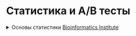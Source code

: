 # Статистика и А/В тесты

<details>
<summary> Основы статистики <a href="https://stepik.org/course/76/info">Bioinformatics Institute</a>  </summary>

<details>
  <summary>Введение</summary>
  
# 1. Если мы провели исследование с целью выявить уровень знаний в области биологии на 100 студентах биологического факультета СПбГУ, то на какую совокупность мы можем распространить наши выводы?


- Мужчины и женщины в возрасте от 18 до 22 лет

- Студенты СПБГУ

- **Студенты биологического факультета СПБГУ**

# 2. Если объем выборки достаточно велик (больше 100), то такая выборка является репрезентативной.


- Нет

- **Зависит от способа формирования выборки**

- Да

# 3. Соотнесите способы формирования выборки с предложенными примерами.

А. Для того чтобы протестировать курс по введению в статистику и выяснить, насколько хорошо с ним справятся студенты Института биоинформатики, случайным образом было выбрано 50 студентов института.

Б. Для исследования взаимосвязи риска развития заболевания и группы крови человека потенциальных участников исследования разделили на четыре группы (в соответствии с группой крови). Затем из каждой группы случайным образом извлекли по 50 человек.

В. Чтобы проверить знания школьников Санкт-Петерубрга по математике, было организовано исследование. Случайным образом было выбрано 10 школ, затем из каждой школы случайным образом было отобрано по 50 учащихся разных классов.


А - Простая случайная выборка 

Б - Стратифицированная выборка 

В - Групповая выборка 

# 4. Предположим, после лекции по статистике, один студент решил выяснить, как хорошо студенты психологического факультета разбираются в этом предмете. Он подготовил серию заданий и пригласил 30 своих друзей с факультета принять участие в тестировании. Исследователь утверждает, что он сформировал простую случайную выборку. Так ли это?



- Такая выборка может рассматриваться, как простая случайная выборка. Тридцать человек действительно являются студентами данного факультета.

- Такая выборка должна рассматриваться, как стратифицированная выборка. Можно сказать, что исследователь разделил всех студентов на страты по 30 человек и выбрал только одну из них для исследования.

- **Это не простая случайная выборка. Не каждый член генеральной совокупности мог равновероятно принять участие в тестировании, т.к. исследователь позвал только своих друзей.**

# 5. Какие из перечисленных переменных, вероятнее всего, являются дискретными?


- **Количество домашних животных в семье**

- Средний годовой доход

- **Число слушателей онлайн курса по статистике, набравших максимальный балл**

- Имена ваших друзей

- Пол человека

- Расстояние от Санкт-Петербурга до других городов России


# 6. Два основных типа переменных в статистике:


- Качественные и номинативные

- Непрерывные и количественные

- Ранговые и номинативные

- **Качественные и количественные**


# 7. Соотнесите примеры переменных и их типы:

Количественная (дискретная) переменная - Количество публикаций у ученого

Количественная (непрерывная) переменная - Рост в мм

Ранговая переменная - Успевавемость студентов (упорядоченный список студентов по успеваемости)

Номинативная переменная - Группа крови


# 8. Если рост 10 участников исследования представлен в ранговой шкале (по убыванию: 1-самый высокий, 2 - ниже и т.д.), тогда верным утверждением будет:



- Испытуемый с рангом 4 на два см ниже, чем испытуемый с рангом 6.

- **Испытуемый с рангом 4 выше, чем испытуемый с рангом 6, но ниже, чем испытуемый с рангом 2.**

- Ни одно из утверждений верным не является.

- У испытуемых с рангом 1 и 3 такая же разница в росте, как и у испытуемых с рангами 3 и 5.


# 9. Выберите верное утверждение  
![](https://ucarecdn.com/b20635c6-2083-4211-9ab8-3b5640fa33fd/)


- Синяя линия - мода

- Красные линии - две медианы

- **Красные линии - две моды**


# 10. Представьте, что в нашу выборку из 30 наблюдений добавилось 31-ое значение, равное 3000. Как вы считаете, какая из мер центральной тенденции изменится самым значительным образом и станет равна приблизительно 262?
![](https://ucarecdn.com/a71df3cc-14f0-4701-808e-9b75631ce8c3/)


- **Среднее значение**

- Медиана

- Мода


# 11. На графике представлена гистограмма частот некоторого количественного признака. Соотнесите вертикальные линии на гистограмме с мерами центральной тенденции. 
![](https://ucarecdn.com/2f4ec955-321e-40a6-8c16-026049181db3/)


Красная линия - Мода
Синяя линия - Среднее значение
Зеленая линия - Медиана


# 12. В каких случаях вместо среднего значения лучше использовать моду или медиану в качестве центральной тенденции?



* Если распределение является симметричным и унимодальным

* **Если распределение асимметрично**

* **Если присутствуют заметные выбросы**


# 13. Как соотносятся средние значения двух рядов чисел:

1)  1 3 1 3 7 8 9 10 12 12 13 18 20 19 

2) 2 6 2 6 14 16 18 20 24 24 26 36 40 38

Постарайтесь ответить на вопрос, не рассчитывая средние значения, но используя свойства среднего арифметического


* Среднее второго ряда чисел в два раза меньше

* Средние значения равны

* **Среднее второго ряда чисел в два раза больше**


# 14. Предположим, вы провели исследование с целью выяснить, какой доход у граждан, проживающих в двух разных городах (по 100 человек из каждого города). Распределение заработной платы изображено на графике. Какую из мер центральной тенденции осмысленнее всего использовать для описания полученных данных? 
![](https://ucarecdn.com/3fcde9cf-3a0f-4ca0-a242-5ee8a8cb609b/)



* Все три меры дадут приблизительно одинаковый результат

* Медиана

* **Мода (моды)**

* Среднее значение

# 15. Проанализируйте две гистограммы и выберите верное высказывание
![](https://ucarecdn.com/fcc6c380-7e9d-42df-9fcb-dbd1b7bb1e7d/)
![](https://ucarecdn.com/71df05d9-e398-41db-9241-752f7604781d/)


* В первом случае размах больше, чем во втором

* **В первом случае размах меньше, чем во втором**

* Размах примерно одинаковый в обоих случаях


## 16. У какого из распределений наибольшая дисперсия?
![](https://ucarecdn.com/ff188e34-d9c2-452f-af56-be624ab341ef/)


* **2**

* 1

* 3

# 17. Укажите, в какой из выборок наибольшее стандартное отклонение:

(1)  1 3 2 4 5 7 1 8 

(2) 100 300 250 400 230 280 320 112

(3) 15 10 13 7 28 31 20 32

P.S. задание можно решить без расчетов.



* 1

* **2**

* 3


# 18. Рассчитайте среднеквадратическое отклонение данных выборочных значений:

1 5 2 7 1 9 3 8 5 9

Не забудьте, что при расчете дисперсии и среднеквадратичного отклонения мы вычитаем единицу из общего числа наблюдений!



* 10,12

* **3,16**

* 1,53

* 1,14


# 19. Как соотносятся дисперсии  двух выборок

(1) 1 3 5 6 6 7 9 11

(2) 5 7 9 10 10 11 13 15

(Постарайтесь решить данное задание не рассчитывая значения дисперсии, но воспользовавшись одним из свойств) 


* **D2 = D1**

* D2 = D1 * 4

* D2 = D1 + 4


# 20. Как соотносятся стандартные (среднеквадратические) отклонения двух выборок:

(1) 2 4 5 8 9 10 14 16

(2) 6 12 15 24 27 30 42 48




* SD2 = SD1 * 9

* **SD2 = SD1 * 3**

* SD2 = SD1

* SD2 = SD1 / 3


# 21. Может ли показатель стандартного отклонения принимать отрицательные значения?


* Может, если все значения в выборке равны друг другу.

* Не может, стандартное отклонение всегда равно нулю.

* **Не может, стандартное отклонение всегда неотрицательное.**

* Может, если все значений выборки отрицательные.


# 22. Соотнесите гистограммы частот и графики box-plot:
![](https://ucarecdn.com/2b0e05f7-d131-4489-b94c-8c3ceedfe2d8/)

A - 4
B - 3
C - 2
D - 1


# 23. Если отдельное наблюдение в нашей выборке равняется 1000, при условии, что выборочное среднее равняется  10, то такое наблюдение:


* Такое наблюдение в принципе не может принадлежать выборке со средним значением равным 10, так как в 100 раз больше, чем выборочное среднее, а вероятность такого события стремится к нулю

* **Чтобы судить о том, насколько необычным является это наблюдение, необходимо знать, чему равняется стандартное отклонение.**

* Можно рассматривать как необычное (выброс), т.к. оно очень далеко отклоняется от среднего значения


# 24. Z - преобразование часто используется, чтобы все наблюдения перевести в z - шкалу (M = 0, sd = 1) для упрощения работы с данными. Однако иногда нам необходимо рассчитать z - значение только для отдельно взятого наблюдения, чтоб выяснить насколько далеко оно отклоняется от среднего значения в единицах стандартного отклонения.

## Вернемся к нашему примеру с ростом людей. Допустим, мы измерили рост 1000 человек, данное распределение оказалось нормальным со средним равным 175 и стандартным отклонением равным 8 (M = 175, sd = 8). Рост одного из испытуемых составил 186,2. Чему равняется z - значение, рассчитанное для этого испытуемого?


* 0

* -1,4

* Недостаточно данных, чтоб ответить на этот вопрос.

* **1,4**


## 25. Если отдельное наблюдение меньше, чем выборочное среднее, то соответствующее z - значение будет:


* нулем

* в зависимости от значения стандартного отклонения возможны все три варианта

* положительным

* **отрицательным**


## 26. Выберите верные утверждения (одно или несколько):

* Z значение не может быть больше трех

* Z значение может быть рассчитано без знания стандартного отклонения по выборке

* Если все выборочные значения положительные, то и после z преобразования все значения останутся положительными.

* **Если для некоторого наблюдения z значение равняется нулю, следовательно это наблюдение совпадает со средним значением по выборке**

## 27. Допустим, что некоторый признак распределен нормально, выборочное среднее равняется 100, а дисперсия равняется 25 (M = 100, D = 25). Тогда приблизительно 95% всех наблюдений находится в диапазоне: 


* от 50 до 100

* от 50 до 150

* **от 90 до 110**

## 28. Чтобы определить, какой процент наблюдений превышает интересующее нас значение z-значение, используются специальные таблицы. Будьте аккуратны при использовании этих таблиц: часто для интересующего нас z-значения указывается процент наблюдений, который не превосходит указанное z-значение.

### Задача
 

Считается, что значение IQ (уровень интеллекта) у людей имеет нормальное распределение со средним значением равным 100 и стандартным отклонением равным 15 (M = 100, sd = 15).

 

Какой приблизительно процент людей обладает IQ > 125?


* **5%**

* 15%

* 10%

* 25%

## 29. Считается, что значение IQ (уровень интеллекта) у людей имеет нормальное распределение со средним значением равным 100 и стандартным отклонением равным 15 (M = 100, sd = 15).

Какой приблизительно процент людей обладает IQ  на промежутке от 70 до 112 

* **77%**

* 92%

* 85%

* 60%


## 30. Если увеличить размер выборки, то сильные отклонения выборочных средних от истинного среднего будут возникать


* Чаще, распределение выборочных средних станет более широким

* Это не повлияет на характер распределения выборочных средних

* **Реже, распределение выборочных средних станет более узким**

## 31. Рассчитайте стандартную ошибку среднего, если выборочное среднее равняется 10, дисперсия 4, при N = 100

Ответ: 0.2


## 32. Как соотносятся стандартная ошибка среднего и выборочное стандартное отклонение исследуемого признака (при размере выборки n > 1)?

* Стандартная ошибка всегда равняется стандартному отклонению

* Стандартная ошибка всегда больше, чем стандартное отклонение

* **Стандартная ошибка всегда меньше, чем стандартное отклонение**

## 33. Укажите верные утверждения



* **Стандартная ошибка среднего тем меньше, чем больше объем выборки и меньше вариативность исследуемого признака**

* Стандартная ошибка среднего тем меньше, чем меньше объем выборки и больше вариативность исследуемого признака

* **Распределение выборочных средних является нормальным, со средним равным среднему значению признака в генеральной совокупности**

* **Чем меньше стандартная ошибка среднего, тем реже выборочные средние будут сильно отклоняться от среднего в генеральной совокупности**

* Стандартная ошибка среднего - это разность выборочного среднего и среднего в генеральной совокупности

* **Стандартная ошибка среднего - это среднеквадратическое отклонение распределения выборочных средних**

* Мы можем использовать выборочное значение стандартного отклонения для расчета стандартной ошибки среднего, только если объем нашей выборки меньше 30 наблюдений


## 34. Если мы рассчитали 95% доверительный интервал для среднего значения, то какие из следующих утверждений являются верными?

* Среднее значение в генеральной совокупности точно принадлежит рассчитанному доверительному интервалу.

* **Если многократно повторять эксперимент, для каждой выборки рассчитывать свой доверительный интервал, то в 95 % случаев истинное среднее будет находиться внутри доверительного интервала.**

* Если многократно повторять эксперимент, то 95 % выборочных средних значений будут принадлежать рассчитанному нами доверительному интервалу.

* Среднее значение в генеральной совокупности точно превышает нижнюю границу 95% доверительного интервала.

* **Мы можем быть на 95% уверены, что среднее значение в генеральной совокупности принадлежит рассчитанному доверительному интервалу.**


## 35. Если бы в нашем примере мы увеличили объем выборки в два раза (при условии, что показатель стандартного отклонения остался неизменным), то 95% доверительный интервал


* **стал более узким**

* возможны оба варианта

* стал более широким

## 36. В центре 95% доверительного интервала, рассчитанного по выборочным значениям, находится:


* **Выборочное среднее значение**

* Значение стандартной ошибки среднего

* Среднее значение генеральной совокупности


## 37. Рассчитайте 99% доверительный интервал для следующего примера:

x=10

sd=5

n=100


* [9,71 ; 12,29]

* [7,71 ; 12,29]

* [6,71 ; 13,29]

* **[8,71 ; 11,29]**

## 38. Укажите, какие утверждения относительно p-уровня значимости являются верными.  Правильными могут быть все утверждения, некоторые, одно, а может не быть вообще.



* Т.к. в нашем исследовании p уровень значимости равен 0,003, то вероятность того, что верна нулевая гипотеза (новый препарат не влияет на скорость выздоровления) также равняется всего-лишь 0,003.

* Если бы в исследовании мы получили p=0,9, это означало бы, что верна нулевая гипотеза, и новый препарат не влияет на скорость выздоровления.

* Чем меньше p уровень значимости, тем сильнее получаемые различия. Например, если бы p уровень значимости в нашем исследовании был бы равен 0,0001, значит новый препарат еще сильнее бы влиял на скорость выздоровления.

* Статистически значимый результат, всегда означает ценный и осмысленный результат.

* Вероятность случайно получить такие различия равняется 0,003.

* **Все утверждения выше неверны.**


## 39. Обычно нулевая гипотеза отклоняется, и различия считаются статистически достоверными, если p < 0,05. Однако часто в статистике используется более жесткий критерий достоверности различий, например, при условии, что p < 0,01. Значение p-уровня значимости, которое выбирается, в качестве порога обозначается буквой \alphaα (альфа). Например, если исследователь решил, что \alpha = 0,05α=0,05, то и нулевая гипотеза будет отклоняться при условии, что p < 0,05. На протяжении курса мы будем отклонять нулевую гипотезу при условии, что p < 0,05 (кроме отдельно оговоренных заранее случаев).

Если в определенной ситуации весьма рискованно отклонить нулевую гипотезу, когда она на самом деле верна, то лучше использовать показатель α равный 


* 0,1

* **0,001**

* 0,5

* 0,05

## 40. Использование доверительных интервалов зачастую рассматривают, как альтернативный способ проверки гипотез. В нашем случае, если значение 20 (предполагаемое среднее значение в генеральной совокупности) не будет принадлежать 95% доверительному интервалу, рассчитанному по выборочным данным, у нас будет достаточно оснований отклонить нулевую гипотезу. Проверьте согласуются ли результаты двух этих подходов: рассчитайте 95% доверительный интервал для среднего значения, на примере с тестированием нового препарата.

n = 64,  sd = 4,   M = 18.5


* **20 не принадлежит доверительному интервалу — отклоняем Н0**

* 20 принадлежит доверительному интервалу — отклоняем Н0

* 20 принадлежит доверительному интервалу — отклоняем Н1

* 20 не принадлежит доверительному интервалу — отклоняем Н1


## 41. Данные некоторого исследования сообщают нам, что средний рост детей в 10 лет составляет 136 сантиметров. Однако это лишь выборочная оценка, и исследователи рассчитали 99% доверительный интервал, который составил [130, 142]. Укажите верные утверждения:


* **У нас достаточно оснований отклонить нулевую гипотезу, что среднее в генеральной совокупности равняется 128.**

* Вероятность того, что истинное среднее значение больше 142, составляет 0,01

* **У нас достаточно оснований отклонить нулевую гипотезу, что среднее в генеральной совокупности равняется 143**

* Доверительный интервал не может иметь такие границы, т. к. выборочное стандартное отклонение равняется 10, следовательно доверительный интервал должен быть значительно шире.


## 42. Предположим, нулевой гипотезой вашего исследования являлось предположение, что среднее в генеральной совокупности равняется 100. Вы получили p = 0,12 и не смогли отклонить нулевую гипотезу. Однако позже выяснилось, что среднее в генеральной совокупности равняется 114. Как можно описать результаты данного исследования?


* **Вы совершили ошибку второго рода**

* Вы совершили ошибку первого рода

* Вы не совершали ни ошибку первого рода, ни ошибку второго рода.


## 43. В среднем слушатели курса по введению в статистику набирают 115 баллов, однако, в 2015 году средний балл  случайно выбранных 144 участников составил 118 со стандартным отклонением равным 9. Рассчитайте p уровень значимости для проверки нулевой гипотезы о том, что среднее значение баллов в 2015 году равняется 115.


* p > 0,05 - принимаем нулевую гипотезу

* p > 0,05 - отклоняем нулевую гипотезу

* p < 0,05 - принимаем нулевую гипотезу

* **p < 0,05 - отклоняем нулевую гипотезу**

 </details>  

   
  <details>
<summary>Сравнение средних</summary>
  
# 1. Укажите одно или несколько верных высказываний:


* **При достаточно большом числе степеней свободы (df >30) t-распределение постепенно начинает приближаться к нормальному распределению.**

* t-распределение имеет две моды при любом числе степеней свободы.

* В случае t-распределения с df=15 в диапазоне среднее ± 2 стандартных отклонения лежит приблизительно 99% наблюдений.

* t-распределение всегда содержит только 20 или меньше наблюдений.


# 2. Если на выборке в 15 наблюдений при помощи одновыборочного t-теста проверяется нулевая гипотеза: \mu=10μ=10 и рассчитанное t-значение равняется -2 (t = -2), то p-уровень значимости  (двусторонний) ﻿ равен:
Можете  использовать уже знакомый нам сайт -  укажите в настройках, что вы работаете с t - распределением и выберите нужное число степеней свободы.



* 0,77

* **0,065**

* 0,0077

* 0,01


# 3. В первом эксперименте для сравнения двух средних X1= 17, X2= 16, применялся t-критерий Стьюдента, и эти различия оказались значимы (p = 0, 001). Во втором исследовании, также при помощи t - критерия, сравнивались два средних X1 = 17, X2 = 36, и эти различия не значимы при p = 0,8. В чем может быть причина таких результатов?



* Возможно, во втором эксперименте больше объем выборок и меньше изменчивость исследуемого признака

* **Возможно, в первом эксперименте больше объем выборок и меньше изменчивость исследуемого признака**

* Ни размер выборки, ни изменчивость исследуемого признака не может быть причиной таких результатов


# 4. Ваш друг Ярослав изучает статистику и недавно прочитал статью, в которой исследовались различия между средними значениями числа рибосом двух различных типов бактерий. Ярослав просит Вас объяснить ему, что означает высказывание: "95% доверительный интервал для разности между средними значениями рибосом двух типов бактерий mu тип №1 - mu тип №2 оказался равен от 100 до 300”. 


* Эти данные не позволяют отклонить нулевую гипотезу о равенстве средних значений μtype1 = μtype2.

* **Число рибосом у первого типа бактерий в среднем на 100-300 рибосом превышает число рибосом у второго типа.**

* Число рибосом у второго типа бактерий в среднем на 100-300 рибосом превышает число рибосом у первого типа.

* Среднее значение числа рибосом у первого типа бактерий равняется 100, а у второго 300.

# 5. Знание t-распределения поможет нам корректно рассчитать границы доверительного интервала, особенно в тех случаях, если число наблюдений меньше 30. Ранее при расчете 95% доверительного интервала мы использовали формулу x= +- 1.96 * sdx/sqrt(n). Однако 95% всех наблюдений в случае t-распределения могут лежать в более широком диапазоне. Рассчитайте доверительный интервал основываясь на знании t - распределения для среднего значения температуры плавления ДНК у первого вида:
X = 89.9, sd = 11.3, n = 20
## Для этого определите, в каком диапазоне находится 95 % наблюдений у соответствующего t - распределения (df = n -1) и используйте это значение вместо коэффициента 1,96. 



* [81,65 ; 98,15]

* [82,65 ; 97,15]

* **[84,61 ; 95,19]**

* [86,65 ; 93,15]


# 6. Первые премии Оскар за лучшую мужскую и женскую роль были вручены в 1929. Данные гистограммы демонстрируют распределение возраста победителей с 1929 по 2014 год (100 мужчин, 100 женщин). Используя t - критерий проверьте, можно ли считать наблюдаемые различия в возрасте между лучшими актрисами и актерами  статистически достоверными.
Средний возраст мужчин равен 45, sd = 9.

Средний возраст женщин равен 34, sd = 10.

![](https://ucarecdn.com/f6fc408c-44b2-43d1-b682-4b94405adffc/)

* Отклоняем нулевую гипотезу о равенстве средних (p>0,05)

* **Отклоняем нулевую гипотезу о равенстве средних (p<0,05)**

* Не отклоняем нулевую гипотезу о равенстве средних (p>0,05)

* Не отклоняем нулевую гипотезу о равенстве средних (p<0,05)

# 7. При помощи t - критерия можно исследовать взаимосвязь таких двух переменных как ( то есть в каких случаях мы сможем сформировать две выборки и сравнить два средних интересующего нас показателя между собой, таким образом,  одна переменная будет разделять участников исследования на две группы, а среднее значение второй переменной будет рассчитываться в каждой из групп).


* **пол и рост человека**

* пол и группа крови человека

* **пол и вес человека**

* **уровень образования (высшее, среднее) и месячный доход**

# 8. Соотнесите графики qq-plot и гистограммы частот  
![](https://ucarecdn.com/91bd88e2-a43a-4aac-815b-549b1499c9f8/)

А - 1

Б - 4

В - 2

Г - 3

# 9. Если для проверки нормальности распределения на выборке в 100 наблюдений мы применили критерий Shapiro-Wilk test и получили p-уровень значимости, равный 0.001, то


* **Распределение значимо отклоняется от нормального**

* Распределение является бимодальным

* Распределение можно считать нормальным

# 10. На графике представлены результаты трех экспериментов. В каждом эксперименте при помощи критерия t-Стьюдента сравнивались две группы А и В (по 30 наблюдений в каждой). В одном из экспериментов были получены статистически значимые различия (t = 12, p<0.05, df=58). 

![](https://ucarecdn.com/65378cbf-5d41-4da8-8063-015b69230132/)


* Вероятнее всего, значимые различия получены в эксперименте №3

* **Вероятнее всего, значимые различия получены в эксперименте №1**

* Вероятнее всего, значимые различия получены в эксперименте №2

# 11. Укажите верные высказывания:


* **Непараметрический U-критерий Манна -Уитни не столь чувствителен к наличию выбросов по сравнению с t-тестом**

* Если в обеих группах распределение исследуемого признака значимо отклоняется от нормального, то t-тест всегда будет выдавать статистически значимые различия (p<0,05).

* Если распределение исследуемого признака значимо отличается от нормального только в одной группе, это не может отрицательно повлиять на результаты t - теста

* **Важно проверять распределение на нормальность, т.к. выбросы могут оказать значительное влияние на результаты t-теста**

# 12. Теоретическое распределение F-значения в дисперсионном анализе не является нормальным, а подчиняется распределению Фишера (F distribution). Вы можете посмотреть, как изменяется форма этого распределения в зависимости от числа степеней свободы (то есть от количества групп и общего числа наблюдений). Обратите внимание, что F-значение всегда является положительным, поэтому, в отличие от t-критерия, мы рассчитываем вероятность отклонения только в правую сторону. 

* Принимаем нулевую гипотезу о равенстве средних, т.к. p < 0,05

* **Отклоняем нулевую гипотезу о равенстве средних, т.к. p < 0,05**

* Отклоняем нулевую гипотезу о равенстве средних, т.к. p > 0,05

* Принимаем нулевую гипотезу о равенстве средних, т.к. p > 0,05

# 13. Когда мы делим значение межгрупповой суммы квадратов на соответствующее число степеней свободы (число групп минус один), мы тем самым усредняем полученный показатель. Усредненное значение межгрупповой суммы квадратов называется межгрупповым средним квадратом. Отношение внутригрупповой суммы квадратов к соответствующему числу степеней свободы (число всех наблюдений минус число групп) — это внутригрупповой средний квадрат. 



* При помощи дисперсионного анализа можно сравнить между собой только 2 группы

* Чем меньше значение F отношения, тем больше шансов отклонить нулевую гипотезу (при сравнении трех групп по 10 наблюдений в каждой)

* **Общая сумма квадратов, деленная на число всех наблюдений минус один — это и есть дисперсия, рассчитанная для всех наших наблюдений без учета деления на группы**

* Чем больше значение внутригруппового квадрата, тем обязательно больше значение межгруппового квадрата

* **Чем больше дисперсия внутри групп, тем больше значение внутригруппового квадрата (при неизменном количестве наблюдений)**

# 14. Отклонение нулевой гипотезы позволяет нам сделать следующий вывод:

* Все группы значимо различаются между собой

* Значимых различий обнаружить не удалось

* Только две группы значимо различаются

* **Как минимум две группы значимо различаются**

# 15. Чтобы выяснить, как лучше преподавать статистику, преподаватели разбили студентов на пять групп. В каждой группе использовалась различная методика преподавания. В конце года каждая группа написала итоговую работу. Таким образом, сравнивалось пять групп по среднему баллу контрольной работы. Был применен однофакторный дисперсионный анализ, по результатам которого удалось отклонить нулевую гипотезу о равенстве средних. Сколько сравнений необходимо произвести, чтобы попарно сравнить все группы между собой?


* 5

* 6

* 15

* **10**

# 16. Необходимо ли применять поправку на множественное сравнение при сравнении этих групп (из предыдущего вопроса) между собой?


* **Да, т.к. возрастает вероятность совершить ошибку первого рода.**

* Нет, т.к. снижается вероятность совершить ошибку первого рода.

* Да, т.к. возрастает вероятность совершить ошибку второго рода.

* Нет, т.к. снижается вероятность совершить ошибку второго рода.


# 17. Курение считают основным фактором, предрасполагающим к хроническим заболеваниям легких. Однако пассивное курение таким фактором обычно не считается. Группа исследователей усомнилась в безвредности пассивного курения и исследовали проходимость дыхательных путей у некурящих, пассивных и активных курильщиков. В качестве зависимой переменной выступал один из показателей функции внешнего дыхания — максимальная объемная скорость середины выдоха. Исследователям удалось отклонить основную нулевую гипотезу о равенстве средних при p<0,05. Для попарного сравнения всех групп между собой использовалась поправка Бонферрони. И различиям между группами признавались статистически достоверными, если p-уровень значимости.


* меньше 0,05

* **меньше 0,017**

* меньше 0,02

* меньше 0,0001

# 18. Предположим, мы хотим выяснить, есть ли значимые различия в успешности прохождения онлайн-курса по введению в статистику (итоговый балл) у представителей разных факультетов (биологи, математики, психологи) с учетом курса обучения (1,3,5 курсы). В таком случае желательно чтобы:


* **Итоговый балл — зависимая переменная, факультет и курс — независимые переменные**

* Курс — зависимая переменная, факультет и итоговый балл — независимые переменные

* Факультет — зависимая переменная, курс и итоговый балл — независимые переменные


# 19. Предположим, мы хотим выяснить, есть ли значимые различия в успешности прохождения онлайн-курса по введению в статистику (итоговый балл) у представителей разных факультетов (биологи, математики, психологи) с учетом курса обучения (1,3,5 курсы). Для проверки нулевой гипотезы о равенстве среднего итогового балла во всех группах осмысленнее всего применять:


* Критерий t-Стьюдента (сравнить все пары между собой, т.к. поправка на множественные сравнения не нужна в данном случае)

* Однофакторный дисперсионный анализ

* **Двуфакторный дисперсионный анализ**


# 20. Компания, разрабатывающая мобильные телефоны, перед выпуском двух новых моделей (№1 и №2), решила выяснить, как потенциальные пользователи воспринимают эти новинки . Для этого компания набрала фокус-группу (100 мужчин, 100 женщин) и попросила участников оценить дизайн новых моделей телефонов от 1 до 100. Чтобы проанализировать полученные результаты, был применен двуфакторный дисперсионный анализ (зависимая переменная - оценка испытуемых по 100-балльной шкале, независимые переменные (факторы) - номер модели и пол испытуемых).  Соотнесите графики результатов (  A, B, C, D) и различные результаты исследования. 
![](https://ucarecdn.com/07fda788-9124-4a2f-a7b8-c91437ce52c6/)

A - значимый эффект только для фактора модели телефона

B - значимый эффект только для фактора пола участников исследования

С - значимый эффект для обоих факторов

D - значимое взаимодействие факторов

# 21. Взаимодействие факторов в дисперсионном анализе означает, что


* Нет возможности отклонить нулевую гипотезу о равенстве средних значений

* **Влияние одного фактора по-разному проявляется на зависимую переменную в зависимости от градаций другого фактора**

* Только один фактор оказывает значимое влияние на зависимую переменную

# 22. Причиной отклонения нулевой гипотезы в многофакторном дисперсионном анализе (о равенстве средних во всех группах) может стать:


* Значимый эффект для всех факторов

* Значимый эффект одного из фактора

* Значимое взаимодействие факторов

* **Каждый из предложенных вариантов**


# 23. Могут ли очень заметные выбросы негативно повлиять на результаты дисперсионного анализа?

* Нет, т. к. дисперсионный анализ сравнивает дисперсии групп, а не средние значения.

* Да, но только в случае многофакторного анализа.

* **Да, так как могут нежелательно повлиять на значения средних межгрупповых и внутригрупповых квадратов (особенно в случае небольшого количества наблюдений).**


# 24. Укажите верные высказывания относительно дисперсионного анализа:


* Дисперсионный анализ не может проверять гипотезы о влиянии сразу 5 факторов на зависимую переменную (максимум два фактора могут быть включены в модель)

* **Поправка Бонферрони применяется для коррекции p-уровня значимости при множественных сравнениях.**

* **При увеличении числа групп число степеней свободы для межгруппового среднего квадрата также увеличивается**


# 25. Укажите, какие ограничения желательно проверять при использовании дисперсионного анализа:

* Приблизительное равенство межгруппового и внутригруппового среднего квадрата

* Количество групп (не больше трех), и гомогенность дисперсий (однородность)

* F-значение не должно превышать 30

* **Нормальное распределение зависимой переменной в группах, гомогенность (однородность) дисперсий**

<\details>
</details>
